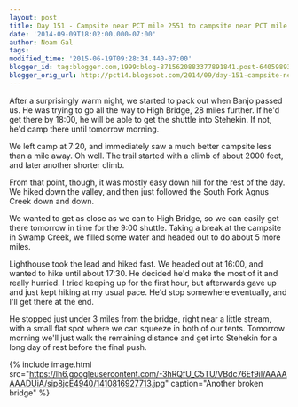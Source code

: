 ```yaml
---
layout: post
title: Day 151 - Campsite near PCT mile 2551 to campsite near PCT mile 2577
date: '2014-09-09T18:02:00.000-07:00'
author: Noam Gal
tags:
modified_time: '2015-06-19T09:28:34.440-07:00'
blogger_id: tag:blogger.com,1999:blog-8715620883377891841.post-6405989349573569544
blogger_orig_url: http://pct14.blogspot.com/2014/09/day-151-campsite-near-pct-mile-2551-to.html
---
```


After a surprisingly warm night, we started to pack out when Banjo passed us. He was trying to go all the way to High Bridge, 28 miles further. If he'd get there by 18:00, he will be able to get the shuttle into Stehekin. If not, he'd camp there until tomorrow morning.

We left camp at 7:20, and immediately saw a much better campsite less than a mile away. Oh well. The trail started with a climb of about 2000 feet, and later another shorter climb.

From that point, though, it was mostly easy down hill for the rest of the day. We hiked down the valley, and then just followed the South Fork Agnus Creek down and down.

We wanted to get as close as we can to High Bridge, so we can easily get there tomorrow in time for the 9:00 shuttle. Taking a break at the campsite in Swamp Creek, we filled some water and headed out to do about 5 more miles.

Lighthouse took the lead and hiked fast. We headed out at 16:00, and wanted to hike until about 17:30. He decided he'd make the most of it and really hurried. I tried keeping up for the first hour, but afterwards gave up and just kept hiking at my usual pace. He'd stop somewhere eventually, and I'll get there at the end.

He stopped just under 3 miles from the bridge, right near a little stream, with a small flat spot where we can squeeze in both of our tents. Tomorrow morning we'll just walk the remaining distance and get into Stehekin for a long day of rest before the final push.

{% include image.html src="https://lh6.googleusercontent.com/-3hRQfU_C5TU/VBdc76Ef9iI/AAAAAAADUiA/sip8jcE4940/1410816927713.jpg" caption="Another broken bridge" %}
